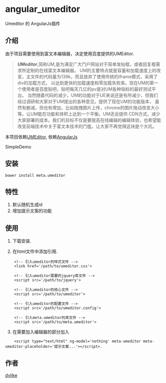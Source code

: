 # angular_umeditor

Umeditor 的 AngularJs插件

## 介绍

由于项目需要使用到富文本编辑器，决定使用百度提供的UMEditor.

>***UMeditor***,简称UM,是为满足广大门户网站对于简单发帖框，或者回复框需求所定制的在线富文本编辑器。 UM的主要特点就是容量和加载速度上的改变，主文件的代码量为139k，而且放弃了使用传统的iframe模式，采用了div的加载方式， 以达到更快的加载速度和零加载失败率。现在UM的第一个使用者是百度贴吧，贴吧每天几亿的pv是对UM各种指标的最好测试平台。 当然随着代码的减少，UM的功能对于UE来说还是有所减少，但我们经过调研和大家对于UM提出的各种意见，提供了现在UM的功能版本， 虽然有删减，但也有增加，比如拖拽图片上传，chrome的图片拖动改变大小等。让UM能在功能和体积上达到一个平衡。UM还会提供 CDN方式，减少大家部署的成本。我们的目标不仅是要提高在线编辑的编辑体验，也希望能改变前端技术中关于富文本技术的门槛，让大家不再觉得这块是个大坑。

本项目依赖[UMEditor](http://ueditor.baidu.com/website/umeditor.html), 依赖[AngularJs](https://angularjs.org/)

SimpleDemo

## 安装

```
bower install meta.umeditor
```

## 特性

1. 默认随机生成id
2. 增加提示文案的功能

## 使用

1. 下载安装.

2. 在html文件中添加引用.

```
    <!-- 引入umeditor的样式文件 -->
    <link href='/path/to/umeditor.css'>

    <!-- 引入umeditor需要的jquery库文件 -->
    <script src='/path/to/jquery'>

    <!-- 引入umeditor的核心文件 -->
    <script src='/path/to/umeditor'>

    <!-- 引入umeditor的配置文件 -->
    <script src='/path/to/umeditor.config'>

    <!-- 引入meta.umeditor的库文件 -->
    <script src='/path/to/meta.umeditor'>
```

3. 在需要加入编辑器的部分加入

```
    <script type="text/html" ng-model='nothing' meta-umeditor meta-umeditor-placeholder='提示文案...'></script>.
```

## 作者

[dylike](http://blog.dylike.com/)
